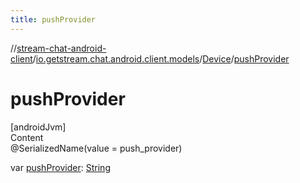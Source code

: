 ```yaml
---
title: pushProvider
---
```

//[stream-chat-android-client](../../../index.md)/[io.getstream.chat.android.client.models](../index.md)/[Device](index.md)/[pushProvider](pushProvider.md)



# pushProvider  
[androidJvm]  
Content  
@SerializedName(value = push_provider)  
  
var [pushProvider](pushProvider.md): [String](https://kotlinlang.org/api/latest/jvm/stdlib/kotlin/-string/index.html)  



